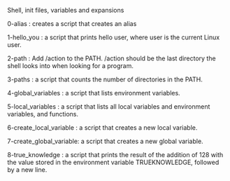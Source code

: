 Shell, init files, variables and expansions

0-alias : creates a script that creates an alias

1-hello_you : a script that prints hello user, where user is the current Linux user.

2-path : Add /action to the PATH. /action should be the last directory the shell looks into when looking for a program.

3-paths : a script that counts the number of directories in the PATH.

4-global_variables : a script that lists environment variables.

5-local_variables : a script that lists all local variables and environment variables, and functions.

6-create_local_variable : a script that creates a new local variable.

7-create_global_variable: a script that creates a new global variable.

8-true_knowledge :  a script that prints the result of the addition of 128 with the value stored in the environment variable TRUEKNOWLEDGE, followed by a new line.
